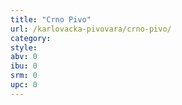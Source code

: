 ```yaml
---
title: "Crno Pivo"
url: /karlovacka-pivovara/crno-pivo/
category: 
style: 
abv: 0
ibu: 0
srm: 0
upc: 0
---
```


